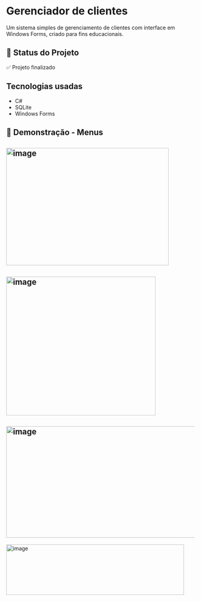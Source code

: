# Gerenciador de clientes

Um sistema simples de gerenciamento de clientes com interface em Windows Forms, criado para fins educacionais.

## 🚧 Status do Projeto

✅ Projeto finalizado

## Tecnologias usadas

- C#
- SQLite
- Windows Forms

## 📸 Demonstração - Menus

## <img width="434" height="314" alt="image" src="https://github.com/user-attachments/assets/3ec24cee-99e4-4ff5-b1a6-d5c9229c2163" />
## <img width="399" height="371" alt="image" src="https://github.com/user-attachments/assets/b9b53f39-966c-4066-97f1-6a857440e621" />
## <img width="611" height="298" alt="image" src="https://github.com/user-attachments/assets/b47b8306-db34-4cab-b5aa-646afa9663dd" />
<img width="475" height="135" alt="image" src="https://github.com/user-attachments/assets/b023705d-aa5d-4869-a09b-c9190dd3d7cd" />
